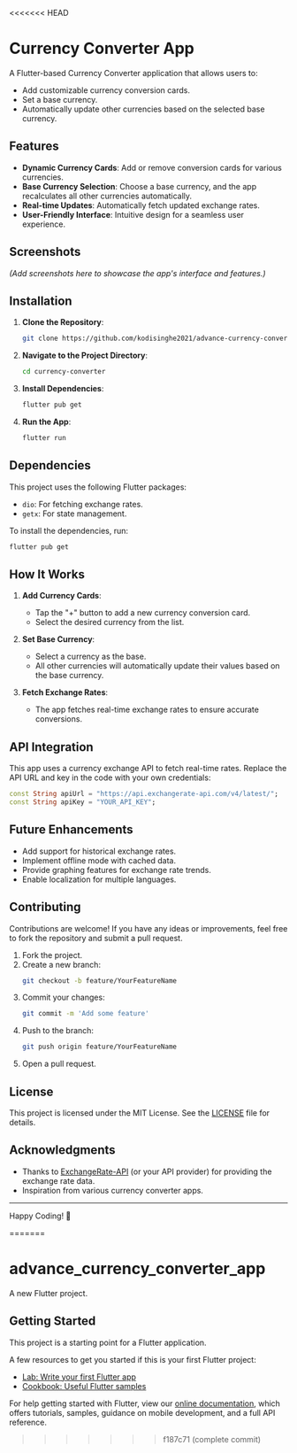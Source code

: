<<<<<<< HEAD
# Currency Converter App

A Flutter-based Currency Converter application that allows users to:

- Add customizable currency conversion cards.
- Set a base currency.
- Automatically update other currencies based on the selected base currency.

## Features

- **Dynamic Currency Cards**: Add or remove conversion cards for various currencies.
- **Base Currency Selection**: Choose a base currency, and the app recalculates all other currencies automatically.
- **Real-time Updates**: Automatically fetch updated exchange rates.
- **User-Friendly Interface**: Intuitive design for a seamless user experience.

## Screenshots

*(Add screenshots here to showcase the app's interface and features.)*

## Installation

1. **Clone the Repository**:
   ```bash
   git clone https://github.com/kodisinghe2021/advance-currency-converter.git
   ```

2. **Navigate to the Project Directory**:
   ```bash
   cd currency-converter
   ```

3. **Install Dependencies**:
   ```bash
   flutter pub get
   ```

4. **Run the App**:
   ```bash
   flutter run
   ```

## Dependencies

This project uses the following Flutter packages:

- `dio`: For fetching exchange rates.
- `getx`: For state management.

To install the dependencies, run:
```bash
flutter pub get
```

## How It Works

1. **Add Currency Cards**:
   - Tap the "+" button to add a new currency conversion card.
   - Select the desired currency from the list.

2. **Set Base Currency**:
   - Select a currency as the base.
   - All other currencies will automatically update their values based on the base currency.

3. **Fetch Exchange Rates**:
   - The app fetches real-time exchange rates to ensure accurate conversions.

## API Integration

This app uses a currency exchange API to fetch real-time rates. Replace the API URL and key in the code with your own credentials:

```dart
const String apiUrl = "https://api.exchangerate-api.com/v4/latest/";
const String apiKey = "YOUR_API_KEY";
```

## Future Enhancements

- Add support for historical exchange rates.
- Implement offline mode with cached data.
- Provide graphing features for exchange rate trends.
- Enable localization for multiple languages.

## Contributing

Contributions are welcome! If you have any ideas or improvements, feel free to fork the repository and submit a pull request.

1. Fork the project.
2. Create a new branch:
   ```bash
   git checkout -b feature/YourFeatureName
   ```
3. Commit your changes:
   ```bash
   git commit -m 'Add some feature'
   ```
4. Push to the branch:
   ```bash
   git push origin feature/YourFeatureName
   ```
5. Open a pull request.

## License

This project is licensed under the MIT License. See the [LICENSE](LICENSE) file for details.

## Acknowledgments

- Thanks to [ExchangeRate-API](https://www.exchangerate-api.com/) (or your API provider) for providing the exchange rate data.
- Inspiration from various currency converter apps.

---

Happy Coding! 🎉

=======
# advance_currency_converter_app

A new Flutter project.

## Getting Started

This project is a starting point for a Flutter application.

A few resources to get you started if this is your first Flutter project:

- [Lab: Write your first Flutter app](https://flutter.dev/docs/get-started/codelab)
- [Cookbook: Useful Flutter samples](https://flutter.dev/docs/cookbook)

For help getting started with Flutter, view our
[online documentation](https://flutter.dev/docs), which offers tutorials,
samples, guidance on mobile development, and a full API reference.
>>>>>>> f187c71 (complete commit)
